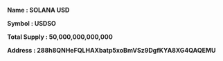 **Name : SOLANA USD** 

**Symbol : USDSO** 

**Total Supply : 50,000,000,000,000**

**Address : 288h8QNHeFQLHAXbatp5xoBmVSz9DgfKYA8XG4QAQEMU**
